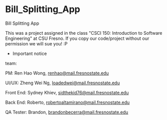 # Bill_Splitting_App
Bill Splitting App

This was a project assigned in the class "CSCI 150: Introduction to Software Engineering" at CSU Fresno. If you copy our code/project without our permission we will sue you! :P

- Important notice

team:  


PM: Ren Hao Wong, renhao@mail.fresnostate.edu


UI/UX: Zheng Wei Ng, loadedwei@mail.fresnostate.edu  


Front End: Sydney Khiev, sidthekid76@mail.fresnostate.edu  


Back End: Roberto,  robertoaltamirano@mail.fresnostate.edu


QA Tester: Brandon,  brandonbecerra@mail.fresnostate.edu


